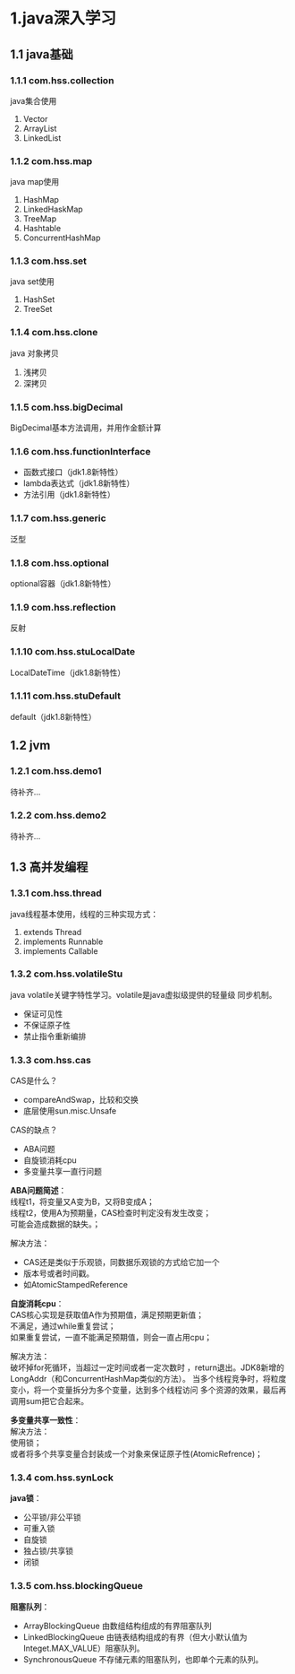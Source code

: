 # 1.java深入学习
## 1.1 java基础
### 1.1.1 com.hss.collection
java集合使用
1. Vector
2. ArrayList
3. LinkedList

### 1.1.2 com.hss.map
java map使用
1. HashMap
2. LinkedHaskMap
3. TreeMap
4. Hashtable
5. ConcurrentHashMap

### 1.1.3 com.hss.set
java set使用
1. HashSet
2. TreeSet

### 1.1.4 com.hss.clone
java 对象拷贝
1. 浅拷贝
2. 深拷贝

### 1.1.5 com.hss.bigDecimal
BigDecimal基本方法调用，并用作金额计算

### 1.1.6 com.hss.functionInterface
* 函数式接口（jdk1.8新特性）
* lambda表达式（jdk1.8新特性）
* 方法引用（jdk1.8新特性）

### 1.1.7 com.hss.generic
泛型

### 1.1.8 com.hss.optional
optional容器（jdk1.8新特性）

### 1.1.9 com.hss.reflection
反射

### 1.1.10 com.hss.stuLocalDate
LocalDateTime（jdk1.8新特性）

### 1.1.11 com.hss.stuDefault
default（jdk1.8新特性）

## 1.2 jvm
### 1.2.1 com.hss.demo1
待补齐...

### 1.2.2 com.hss.demo2
待补齐...

## 1.3 高并发编程
### 1.3.1 com.hss.thread
java线程基本使用，线程的三种实现方式：
1. extends Thread
2. implements Runnable
3. implements Callable

### 1.3.2 com.hss.volatileStu
java volatile关键字特性学习。volatile是java虚拟级提供的轻量级
同步机制。
* 保证可见性
* 不保证原子性
* 禁止指令重新编排

### 1.3.3 com.hss.cas
CAS是什么？
* compareAndSwap，比较和交换
* 底层使用sun.misc.Unsafe

CAS的缺点？
* ABA问题
* 自旋锁消耗cpu
* 多变量共享一直行问题

**ABA问题简述**：  
线程t1，将变量又A变为B，又将B变成A；  
线程t2，使用A为预期量，CAS检查时判定没有发生改变；  
可能会造成数据的缺失。；  

解决方法：
 * CAS还是类似于乐观锁，同数据乐观锁的方式给它加一个
 * 版本号或者时间戳。
 * 如AtomicStampedReference
 
**自旋消耗cpu**：  
CAS核心实现是获取值A作为预期值，满足预期更新值；  
不满足，通过while重复尝试；  
如果重复尝试，一直不能满足预期值，则会一直占用cpu；

解决方法：  
破坏掉for死循环，当超过一定时间或者一定次数时
，return退出。JDK8新增的LongAddr（和ConcurrentHashMap类似的方法）。
当多个线程竞争时，将粒度变小，将一个变量拆分为多个变量，达到多个线程访问
多个资源的效果，最后再调用sum把它合起来。

**多变量共享一致性**：  
解决方法：  
使用锁；  
或者将多个共享变量合封装成一个对象来保证原子性(AtomicRefrence)；

### 1.3.4 com.hss.synLock
**java锁**：  
* 公平锁/非公平锁
* 可重入锁
* 自旋锁
* 独占锁/共享锁
* 闭锁

### 1.3.5 com.hss.blockingQueue
**阻塞队列**：
* ArrayBlockingQueue 由数组结构组成的有界阻塞队列
* LinkedBlockingQueue 由链表结构组成的有界（但大小默认值为Integet.MAX_VALUE）阻塞队列。
* SynchronousQueue 不存储元素的阻塞队列，也即单个元素的队列。